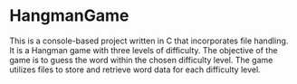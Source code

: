 # HangmanGame 

This is a console-based project written in C that incorporates file handling. It is a Hangman game with three levels of difficulty. The objective of the game is to guess the word within the chosen difficulty level. The game utilizes files to store and retrieve word data for each difficulty level.
